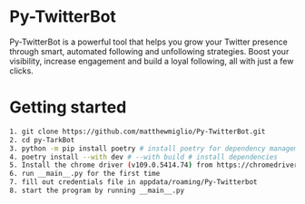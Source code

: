 # Py-TwitterBot

Py-TwitterBot is a powerful tool that helps you grow your Twitter presence through smart, automated following and unfollowing strategies. Boost your visibility, increase engagement and build a loyal following, all with just a few clicks.

# Getting started

```bash
1. git clone https://github.com/matthewmiglio/Py-TwitterBot.git
2. cd py-TarkBot
3. python -m pip install poetry # install poetry for dependency management if you don't have it
4. poetry install --with dev # --with build # install dependencies
5. Install the chrome driver (v109.0.5414.74) from https://chromedriver.chromium.org/downloads (https://chromedriver.storage.googleapis.com/index.html?path=109.0.5414.74/)
6. run __main__.py for the first time
7. fill out credentials file in appdata/roaming/Py-Twitterbot
8. start the program by running __main__.py
```

